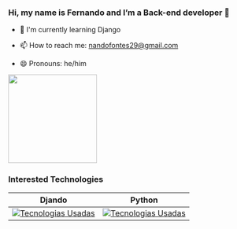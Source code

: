 ### Hi, my name is Fernando and I’m a Back-end developer 👋

- 🌱 I'm currently learning Django

- 📫 How to reach me: nandofontes29@gmail.com
- 😄 Pronouns: he/him

<div>
  <a href-"https://github.com/Nando2003">
  <img height="180em" src="https://github-readme-stats.vercel.app/api/top-langs/?username=Nando2003&layout=compact&langs_count=16&theme=PowerShell"/>
</div>

### Interested Technologies

Djando  |   Python  |    
:------:| :------: | 
[![Tecnologias Usadas](https://skillicons.dev/icons?i=django)](https://skillicons.dev) | [![Tecnologias Usadas](https://skillicons.dev/icons?i=python)](https://skillicons.dev) |  

